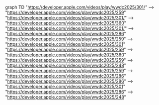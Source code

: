 graph TD
    "https://developer.apple.com/videos/play/wwdc2025/301/" --> "https://developer.apple.com/videos/play/wwdc2025/259"
    "https://developer.apple.com/videos/play/wwdc2025/301/" --> "https://developer.apple.com/videos/play/wwdc2025/360"
    "https://developer.apple.com/videos/play/wwdc2025/301/" --> "https://developer.apple.com/videos/play/wwdc2025/286"
    "https://developer.apple.com/videos/play/wwdc2025/259" --> "https://developer.apple.com/videos/play/wwdc2025/301"
    "https://developer.apple.com/videos/play/wwdc2025/259" --> "https://developer.apple.com/videos/play/wwdc2025/360"
    "https://developer.apple.com/videos/play/wwdc2025/259" --> "https://developer.apple.com/videos/play/wwdc2025/248"
    "https://developer.apple.com/videos/play/wwdc2025/259" --> "https://developer.apple.com/videos/play/wwdc2025/286"
    "https://developer.apple.com/videos/play/wwdc2025/286" --> "https://developer.apple.com/videos/play/wwdc2025/301"
    "https://developer.apple.com/videos/play/wwdc2025/286" --> "https://developer.apple.com/videos/play/wwdc2025/248"
